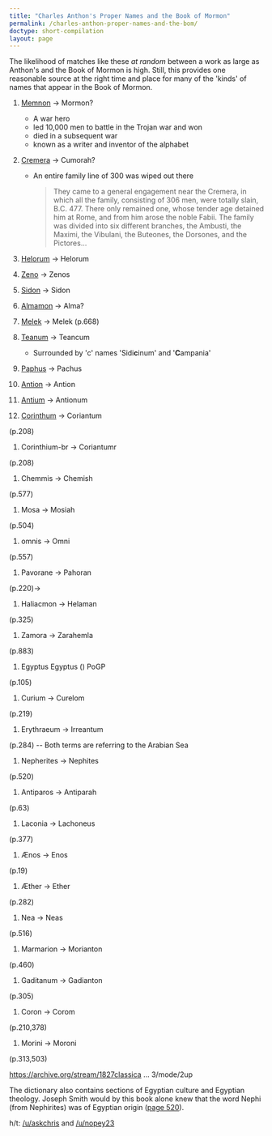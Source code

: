 ```yaml
---
title: "Charles Anthon's Proper Names and the Book of Mormon"
permalink: /charles-anthon-proper-names-and-the-bom/
doctype: short-compilation
layout: page
---
```


The likelihood of matches like these _at random_ between a work as large as Anthon's and the Book of Mormon is high.  Still, this provides one reasonable source at the right time and place for many of the 'kinds' of names that appear in the Book of Mormon.

1. [Memnon](https://archive.org/stream/1827classicaldic00lempuoft#page/n3/mode/2up/search/Memnon) → Mormon?

    * A war hero
    * led 10,000 men to battle in the Trojan war and won
    * died in a subsequent war
    * known as a writer and inventor of the alphabet

1. [Cremera](https://archive.org/stream/1827classicaldic00lempuoft#page/294/mode/2up/search/Cremera) → Cumorah?

    * An entire family line of 300 was wiped out there
        > They came to a general engagement near the Cremera, in which all the family, consisting of 306 men, were totally slain, B.C. 477.  There only remained one, whose tender age detained him at Rome, and from him arose the noble Fabii.  The family was divided into six different branches, the Ambusti, the Maximi, the Vibulani, the Buteones, the Dorsones, and the Pictores...

1. [Helorum](https://archive.org/stream/1827classicaldic00lempuoft#page/334/mode/2up/search/Helorum) → Helorum

1. [Zeno](https://archive.org/stream/1827classicaldic00lempuoft#page/334/mode/2up/search/Zeno) → Zenos

1. [Sidon](https://archive.org/stream/1827classicaldic00lempuoft#page/762/mode/2up/search/Sidon) → Sidon

1. [Almamon](https://archive.org/stream/1827classicaldic00lempuoft#page/n17/mode/2up/search/Almamon) → Alma?

1. [Melek](https://archive.org/stream/1827classicaldic00lempuoft#page/668/mode/2up/search/Melek) → Melek (p.668)

1. [Teanum](https://archive.org/stream/1827classicaldic00lempuoft#page/762/mode/2up/search/Teanum)  → Teancum 

    * Surrounded by 'c' names 'Sidi**c**inum' and '**C**ampania'

1. [Paphus](https://archive.org/stream/1827classicaldic00lempuoft#page/578/mode/2up/search/Paphus) → Pachus

1. [Antion](https://archive.org/stream/1827classicaldic00lempuoft#page/106/mode/2up/search/Antion) → Antion

1. [Antium](https://archive.org/stream/1827classicaldic00lempuoft#page/64/mode/2up/search/Antium)  → Antionum

1. [Corinthum](https://archive.org/stream/1827classicaldic00lempuoft#page/208/mode/2up/search/Corinthum) → Coriantum

(p.208)

1. Corinthium-br → Coriantumr

(p.208)

1. Chemmis  → Chemish

(p.577)

1. Mosa  → Mosiah

(p.504)

1. omnis  → Omni

(p.557)

1. Pavorane  → Pahoran

(p.220)→

1. Haliacmon  → Helaman

(p.325)

1. Zamora  → Zarahemla

(p.883)

1. Egyptus  Egyptus () PoGP

(p.105)

1. Curium  → Curelom

(p.219)

1. Erythraeum  → Irreantum

(p.284) -- Both terms are referring to the Arabian Sea

1. Nepherites  → Nephites

(p.520)

1. Antiparos  → Antiparah

(p.63)

1. Laconia  → Lachoneus

(p.377)

1. Ænos  → Enos

(p.19)

1. Æther  → Ether

(p.282)

1. Nea  → Neas

(p.516)

1. Marmarion  → Morianton

(p.460)

1. Gaditanum  → Gadianton

(p.305)

1. Coron  → Corom

(p.210,378)

1. Morini → Moroni

(p.313,503)

https://archive.org/stream/1827classica ... 3/mode/2up

The dictionary also contains sections of Egyptian culture and Egyptian theology. Joseph Smith would by this book alone knew that the word Nephi (from Nephirites) was of Egyptian origin ([page 520](https://archive.org/stream/1827classicaldic00lempuoft#page/520/mode/2up)).

h/t: [/u/askchris](https://www.reddit.com/r/exmormon/comments/4qio68/new_charles_anthon_connection_or_mere_coincidence/d4tawpg/) and [/u/nopey23](https://www.reddit.com/r/exmormon/comments/8kdkbw/list_of_names_in_the_book_of_mormon_that_just/)

